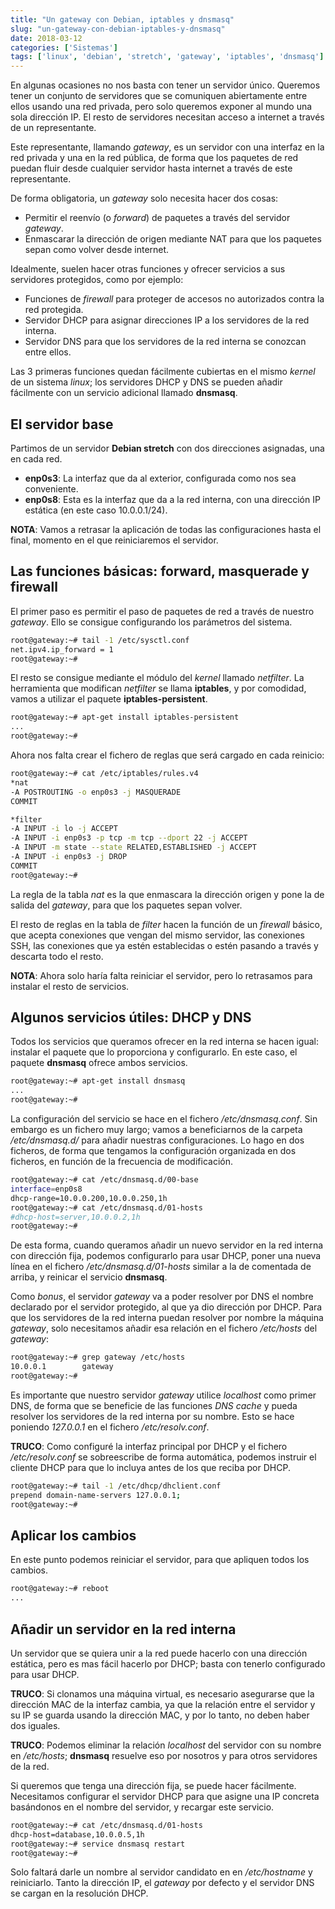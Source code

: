 ```yaml
---
title: "Un gateway con Debian, iptables y dnsmasq"
slug: "un-gateway-con-debian-iptables-y-dnsmasq"
date: 2018-03-12
categories: ['Sistemas']
tags: ['linux', 'debian', 'stretch', 'gateway', 'iptables', 'dnsmasq']
---
```


En algunas ocasiones no nos basta con tener un servidor único. Queremos tener un conjunto de servidores que se comuniquen abiertamente entre ellos usando una red privada, pero solo queremos exponer al mundo una sola dirección IP. El resto de servidores necesitan acceso a internet a través de un representante.<!--more-->

Este representante, llamando *gateway*, es un servidor con una interfaz en la red privada y una en la red pública, de forma que los paquetes de red puedan fluir desde cualquier servidor hasta internet a través de este representante.

De forma obligatoria, un *gateway* solo necesita hacer dos cosas:

* Permitir el reenvío (o *forward*) de paquetes a través del servidor *gateway*.
* Enmascarar la dirección de origen mediante NAT para que los paquetes sepan como volver desde internet.

Idealmente, suelen hacer otras funciones y ofrecer servicios a sus servidores protegidos, como por ejemplo:

* Funciones de *firewall* para proteger de accesos no autorizados contra la red protegida.
* Servidor DHCP para asignar direcciones IP a los servidores de la red interna.
* Servidor DNS para que los servidores de la red interna se conozcan entre ellos.

Las 3 primeras funciones quedan fácilmente cubiertas en el mismo *kernel* de un sistema *linux*; los servidores DHCP y DNS se pueden añadir fácilmente con un servicio adicional llamado **dnsmasq**.

## El servidor base

Partimos de un servidor **Debian stretch** con dos direcciones asignadas, una en cada red.

* **enp0s3**: La interfaz que da al exterior, configurada como nos sea conveniente.
* **enp0s8**: Esta es la interfaz que da a la red interna, con una dirección IP estática (en este caso 10.0.0.1/24).

**NOTA**: Vamos a retrasar la aplicación de todas las configuraciones hasta el final, momento en el que reiniciaremos el servidor.

## Las funciones básicas: forward, masquerade y firewall

El primer paso es permitir el paso de paquetes de red a través de nuestro *gateway*. Ello se consigue configurando los parámetros del sistema.

```bash
root@gateway:~# tail -1 /etc/sysctl.conf
net.ipv4.ip_forward = 1
root@gateway:~#
```

El resto se consigue mediante el módulo del *kernel* llamado *netfilter*. La herramienta que modifican *netfilter* se llama **iptables**, y por comodidad, vamos a utilizar el paquete **iptables-persistent**.

```bash
root@gateway:~# apt-get install iptables-persistent
...
root@gateway:~#
```

Ahora nos falta crear el fichero de reglas que será cargado en cada reinicio:

```bash
root@gateway:~# cat /etc/iptables/rules.v4
*nat
-A POSTROUTING -o enp0s3 -j MASQUERADE
COMMIT

*filter
-A INPUT -i lo -j ACCEPT
-A INPUT -i enp0s3 -p tcp -m tcp --dport 22 -j ACCEPT
-A INPUT -m state --state RELATED,ESTABLISHED -j ACCEPT
-A INPUT -i enp0s3 -j DROP
COMMIT
root@gateway:~#
```

La regla de la tabla *nat* es la que enmascara la dirección origen y pone la de salida del *gateway*, para que los paquetes sepan volver.

El resto de reglas en la tabla de *filter* hacen la función de un *firewall* básico, que acepta conexiones que vengan del mismo servidor, las conexiones SSH, las conexiones que ya estén establecidas o estén pasando a través y descarta todo el resto.

**NOTA**: Ahora solo haría falta reiniciar el servidor, pero lo retrasamos para instalar el resto de servicios.

## Algunos servicios útiles: DHCP y DNS

Todos los servicios que queramos ofrecer en la red interna se hacen igual: instalar el paquete que lo proporciona y configurarlo. En este caso, el paquete **dnsmasq** ofrece ambos servicios.

```bash
root@gateway:~# apt-get install dnsmasq
...
root@gateway:~#
```

La configuración del servicio se hace en el fichero */etc/dnsmasq.conf*. Sin embargo es un fichero muy largo; vamos a beneficiarnos de la carpeta */etc/dnsmasq.d/* para añadir nuestras configuraciones. Lo hago en dos ficheros, de forma que tengamos la configuración organizada en dos ficheros, en función de la frecuencia de modificación.

```bash
root@gateway:~# cat /etc/dnsmasq.d/00-base
interface=enp0s8
dhcp-range=10.0.0.200,10.0.0.250,1h
root@gateway:~# cat /etc/dnsmasq.d/01-hosts
#dhcp-host=server,10.0.0.2,1h
root@gateway:~#
```

De esta forma, cuando queramos añadir un nuevo servidor en la red interna con dirección fija, podemos configurarlo para usar DHCP, poner una nueva línea en el fichero */etc/dnsmasq.d/01-hosts* similar a la de comentada de arriba, y reinicar el servicio **dnsmasq**.

Como *bonus*, el servidor *gateway* va a poder resolver por DNS el nombre declarado por el servidor protegido, al que ya dio dirección por DHCP. Para que los servidores de la red interna puedan resolver por nombre la máquina *gateway*, solo necesitamos añadir esa relación en el fichero */etc/hosts* del *gateway*:

```bash
root@gateway:~# grep gateway /etc/hosts
10.0.0.1        gateway
root@gateway:~#
```

Es importante que nuestro servidor *gateway* utilice *localhost* como primer DNS, de forma que se beneficie de las funciones *DNS cache* y pueda resolver los servidores de la red interna por su nombre. Esto se hace poniendo *127.0.0.1* en el fichero */etc/resolv.conf*.

**TRUCO**: Como configuré la interfaz principal por DHCP y el fichero */etc/resolv.conf* se sobreescribe de forma automática, podemos instruir el cliente DHCP para que lo incluya antes de los que reciba por DHCP.

```bash
root@gateway:~# tail -1 /etc/dhcp/dhclient.conf
prepend domain-name-servers 127.0.0.1;
root@gateway:~#
```

## Aplicar los cambios

En este punto podemos reiniciar el servidor, para que apliquen todos los cambios.

```bash
root@gateway:~# reboot
...
```

## Añadir un servidor en la red interna

Un servidor que se quiera unir a la red puede hacerlo con una dirección estática, pero es mas fácil hacerlo por DHCP; basta con tenerlo configurado para usar DHCP.

**TRUCO**: Si clonamos una máquina virtual, es necesario asegurarse que la dirección MAC de la interfaz cambia, ya que la relación entre el servidor y su IP se guarda usando la dirección MAC, y por lo tanto, no deben haber dos iguales.

**TRUCO**: Podemos eliminar la relación *localhost* del servidor con su nombre en */etc/hosts*; **dnsmasq** resuelve eso por nosotros y para otros servidores de la red.

Si queremos que tenga una dirección fija, se puede hacer fácilmente. Necesitamos configurar el servidor DHCP para que asigne una IP concreta basándonos en el nombre del servidor, y recargar este servicio.

```bash
root@gateway:~# cat /etc/dnsmasq.d/01-hosts
dhcp-host=database,10.0.0.5,1h
root@gateway:~# service dnsmasq restart
root@gateway:~#
```

Solo faltará darle un nombre al servidor candidato en en */etc/hostname* y reiniciarlo. Tanto la dirección IP, el *gateway* por defecto y el servidor DNS se cargan en la resolución DHCP.
